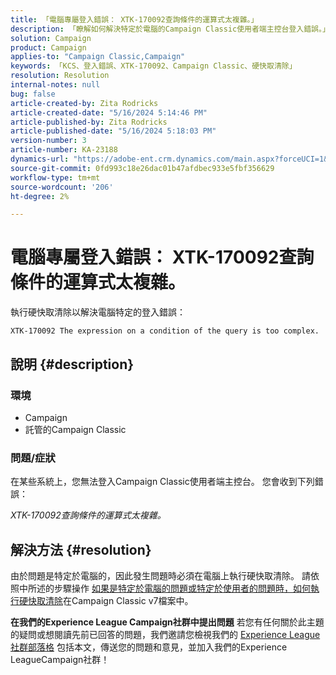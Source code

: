 ```yaml
---
title: 「電腦專屬登入錯誤： XTK-170092查詢條件的運算式太複雜。」
description: 「瞭解如何解決特定於電腦的Campaign Classic使用者端主控台登入錯誤。」
solution: Campaign
product: Campaign
applies-to: "Campaign Classic,Campaign"
keywords: 「KCS、登入錯誤、XTK-170092、Campaign Classic、硬快取清除」
resolution: Resolution
internal-notes: null
bug: false
article-created-by: Zita Rodricks
article-created-date: "5/16/2024 5:14:46 PM"
article-published-by: Zita Rodricks
article-published-date: "5/16/2024 5:18:03 PM"
version-number: 3
article-number: KA-23188
dynamics-url: "https://adobe-ent.crm.dynamics.com/main.aspx?forceUCI=1&pagetype=entityrecord&etn=knowledgearticle&id=d0fb31c5-a713-ef11-9f89-6045bd0298d4"
source-git-commit: 0fd993c18e26dac01b47afdbec933e5fbf356629
workflow-type: tm+mt
source-wordcount: '206'
ht-degree: 2%

---
```


# 電腦專屬登入錯誤： XTK-170092查詢條件的運算式太複雜。


執行硬快取清除以解決電腦特定的登入錯誤：




```
XTK-170092 The expression on a condition of the query is too complex.
```




## 說明 {#description}


### <b>環境</b>

- Campaign
- 託管的Campaign Classic




### <b>問題/症狀</b>

在某些系統上，您無法登入Campaign Classic使用者端主控台。 您會收到下列錯誤：

*XTK-170092查詢條件的運算式太複雜。*


## 解決方法 {#resolution}


由於問題是特定於電腦的，因此發生問題時必須在電腦上執行硬快取清除。 請依照中所述的步驟操作 [如果是特定於電腦的問題或特定於使用者的問題時，如何執行硬快取清除](https://experienceleague.adobe.com/docs/campaign-classic/using/getting-started/starting-with-adobe-campaign/faq/faq-campaign-config.html#perform-hard-cache-clear)在Campaign Classic v7檔案中。


<b>在我們的Experience League Campaign社群中提出問題</b>
若您有任何關於此主題的疑問或想閱讀先前已回答的問題，我們邀請您檢視我們的 [Experience League社群部落格](https://experienceleaguecommunities.adobe.com/t5/adobe-campaign-classic-blogs/introducing-top-kcs-articles-curated-for-your-troubleshooting/bc-p/672426#M132 "關注連結") 包括本文，傳送您的問題和意見，並加入我們的Experience LeagueCampaign社群！
